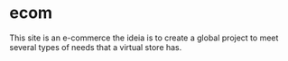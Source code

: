 # ecom
This site is an e-commerce the ideia is to create a global project to meet several types of needs that a virtual store has.
